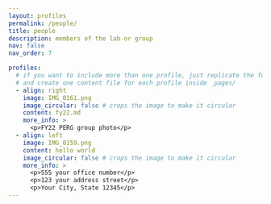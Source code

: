 ```yaml
---
layout: profiles
permalink: /people/
title: people
description: members of the lab or group
nav: false
nav_order: 7

profiles:
  # if you want to include more than one profile, just replicate the following block
  # and create one content file for each profile inside _pages/
  - align: right
    image: IMG_0161.png
    image_circular: false # crops the image to make it circular
    content: fy22.md
    more_info: >
      <p>FY22 PERG group photo</p>  
  - align: left
    image: IMG_0159.png
    content: hello world
    image_circular: false # crops the image to make it circular
    more_info: >
      <p>555 your office number</p>
      <p>123 your address street</p>
      <p>Your City, State 12345</p>
---
```

